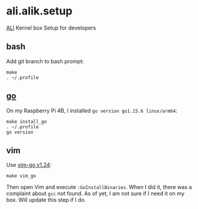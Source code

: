 # ali.alik.setup
[ALI](https://docs.google.com/document/d/11oG00Nvn6vcFC2AemFmSkZNp0trEFrUHxL0IrkGR45c/ "the ALI project") Kernel box Setup for developers
## bash
Add git branch to bash prompt:
```
make
. ~/.profile
```
## [go](https://golang.org/doc/install "Download and install")
On my Raspberry Pi 4B, I installed `go version go1.15.6 linux/arm64`:
```
make install_go
. ~/.profile
go version
```
## vim
Use [vim-go v1.24](https://github.com/fatih/vim-go/tree/b919c60a6d1ca70a93d56fa4ee13dbcf412a8554):
```
make vim_go
```
Then open Vim and execute `:GoInstallBinaries`. When I did it, there was a complaint about `gcc` not found. As of yet, I am not sure if I need it on my box. Will update this step if I do.
